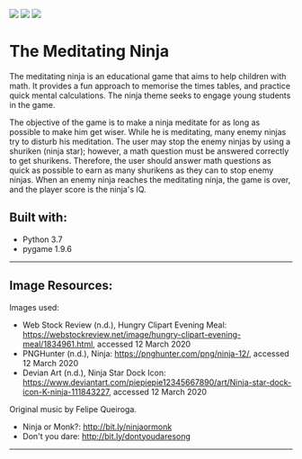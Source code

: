 [![](https://img.shields.io/badge/author-thiago--amaral-orange)](https://github.com/thiago-amaral) [![](https://img.shields.io/badge/python-3.7+-blue)](https://python.org) [![](https://img.shields.io/badge/contributions-welcome-brightgreen)](https://github.com/thiago-amaral/ml-algorithms/issues)

# The Meditating Ninja

The meditating ninja is an educational game that aims to help children with math. It provides a fun approach to memorise the times tables, and practice quick mental calculations. The ninja theme seeks to engage young students in the game. 

The objective of the game is to make a ninja meditate for as long as possible to make him get wiser. While he is meditating, many enemy ninjas try to disturb his meditation. The user may stop the enemy ninjas by using a shuriken (ninja star); however, a math question must be answered correctly to get shurikens. Therefore, the user should answer math questions as quick as possible to earn as many shurikens as they can to stop enemy ninjas. When an enemy ninja reaches the meditating ninja, the game is over, and the player score is the ninja's IQ.

## Built with:
- Python 3.7
- pygame 1.9.6


---
## Image Resources:
Images used:
- Web Stock Review (n.d.), Hungry Clipart Evening Meal: https://webstockreview.net/image/hungry-clipart-evening-meal/1834961.html, accessed 12 March 2020
- PNGHunter (n.d.), Ninja: https://pnghunter.com/png/ninja-12/, accessed 12 March 2020
- Devian Art (n.d.), Ninja Star Dock Icon: https://www.deviantart.com/piepiepie12345667890/art/Ninja-star-dock-icon-K-ninja-111843227, accessed 12 March 2020


Original music by Felipe Queiroga.
- Ninja or Monk?: http://bit.ly/ninjaormonk
- Don't you dare: http://bit.ly/dontyoudaresong
---